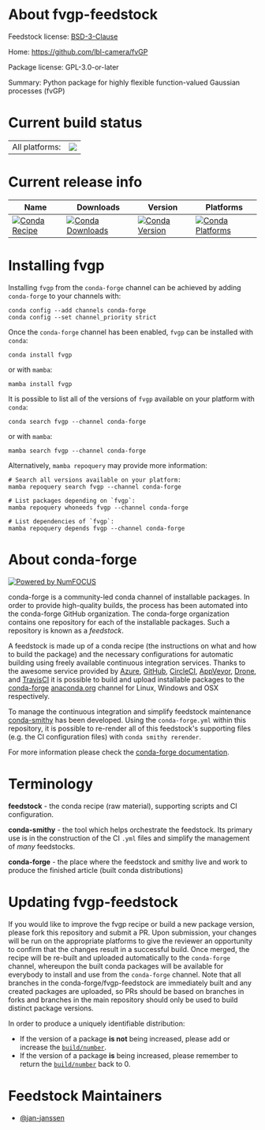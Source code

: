 About fvgp-feedstock
====================

Feedstock license: [BSD-3-Clause](https://github.com/conda-forge/fvgp-feedstock/blob/main/LICENSE.txt)

Home: https://github.com/lbl-camera/fvGP

Package license: GPL-3.0-or-later

Summary: Python package for highly flexible function-valued Gaussian processes (fvGP)

Current build status
====================


<table><tr><td>All platforms:</td>
    <td>
      <a href="https://dev.azure.com/conda-forge/feedstock-builds/_build/latest?definitionId=19355&branchName=main">
        <img src="https://dev.azure.com/conda-forge/feedstock-builds/_apis/build/status/fvgp-feedstock?branchName=main">
      </a>
    </td>
  </tr>
</table>

Current release info
====================

| Name | Downloads | Version | Platforms |
| --- | --- | --- | --- |
| [![Conda Recipe](https://img.shields.io/badge/recipe-fvgp-green.svg)](https://anaconda.org/conda-forge/fvgp) | [![Conda Downloads](https://img.shields.io/conda/dn/conda-forge/fvgp.svg)](https://anaconda.org/conda-forge/fvgp) | [![Conda Version](https://img.shields.io/conda/vn/conda-forge/fvgp.svg)](https://anaconda.org/conda-forge/fvgp) | [![Conda Platforms](https://img.shields.io/conda/pn/conda-forge/fvgp.svg)](https://anaconda.org/conda-forge/fvgp) |

Installing fvgp
===============

Installing `fvgp` from the `conda-forge` channel can be achieved by adding `conda-forge` to your channels with:

```
conda config --add channels conda-forge
conda config --set channel_priority strict
```

Once the `conda-forge` channel has been enabled, `fvgp` can be installed with `conda`:

```
conda install fvgp
```

or with `mamba`:

```
mamba install fvgp
```

It is possible to list all of the versions of `fvgp` available on your platform with `conda`:

```
conda search fvgp --channel conda-forge
```

or with `mamba`:

```
mamba search fvgp --channel conda-forge
```

Alternatively, `mamba repoquery` may provide more information:

```
# Search all versions available on your platform:
mamba repoquery search fvgp --channel conda-forge

# List packages depending on `fvgp`:
mamba repoquery whoneeds fvgp --channel conda-forge

# List dependencies of `fvgp`:
mamba repoquery depends fvgp --channel conda-forge
```


About conda-forge
=================

[![Powered by
NumFOCUS](https://img.shields.io/badge/powered%20by-NumFOCUS-orange.svg?style=flat&colorA=E1523D&colorB=007D8A)](https://numfocus.org)

conda-forge is a community-led conda channel of installable packages.
In order to provide high-quality builds, the process has been automated into the
conda-forge GitHub organization. The conda-forge organization contains one repository
for each of the installable packages. Such a repository is known as a *feedstock*.

A feedstock is made up of a conda recipe (the instructions on what and how to build
the package) and the necessary configurations for automatic building using freely
available continuous integration services. Thanks to the awesome service provided by
[Azure](https://azure.microsoft.com/en-us/services/devops/), [GitHub](https://github.com/),
[CircleCI](https://circleci.com/), [AppVeyor](https://www.appveyor.com/),
[Drone](https://cloud.drone.io/welcome), and [TravisCI](https://travis-ci.com/)
it is possible to build and upload installable packages to the
[conda-forge](https://anaconda.org/conda-forge) [anaconda.org](https://anaconda.org/)
channel for Linux, Windows and OSX respectively.

To manage the continuous integration and simplify feedstock maintenance
[conda-smithy](https://github.com/conda-forge/conda-smithy) has been developed.
Using the ``conda-forge.yml`` within this repository, it is possible to re-render all of
this feedstock's supporting files (e.g. the CI configuration files) with ``conda smithy rerender``.

For more information please check the [conda-forge documentation](https://conda-forge.org/docs/).

Terminology
===========

**feedstock** - the conda recipe (raw material), supporting scripts and CI configuration.

**conda-smithy** - the tool which helps orchestrate the feedstock.
                   Its primary use is in the construction of the CI ``.yml`` files
                   and simplify the management of *many* feedstocks.

**conda-forge** - the place where the feedstock and smithy live and work to
                  produce the finished article (built conda distributions)


Updating fvgp-feedstock
=======================

If you would like to improve the fvgp recipe or build a new
package version, please fork this repository and submit a PR. Upon submission,
your changes will be run on the appropriate platforms to give the reviewer an
opportunity to confirm that the changes result in a successful build. Once
merged, the recipe will be re-built and uploaded automatically to the
`conda-forge` channel, whereupon the built conda packages will be available for
everybody to install and use from the `conda-forge` channel.
Note that all branches in the conda-forge/fvgp-feedstock are
immediately built and any created packages are uploaded, so PRs should be based
on branches in forks and branches in the main repository should only be used to
build distinct package versions.

In order to produce a uniquely identifiable distribution:
 * If the version of a package **is not** being increased, please add or increase
   the [``build/number``](https://docs.conda.io/projects/conda-build/en/latest/resources/define-metadata.html#build-number-and-string).
 * If the version of a package **is** being increased, please remember to return
   the [``build/number``](https://docs.conda.io/projects/conda-build/en/latest/resources/define-metadata.html#build-number-and-string)
   back to 0.

Feedstock Maintainers
=====================

* [@jan-janssen](https://github.com/jan-janssen/)

